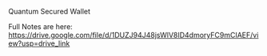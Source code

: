 Quantum Secured Wallet

Full Notes are here:
https://drive.google.com/file/d/1DUZJ94J48jsWlV8ID4dmoryFC9mCIAEF/view?usp=drive_link
